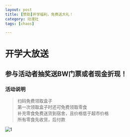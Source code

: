 ```yaml
---
layout: post
title: [赞助]开学福利，免费送大礼！
category: 动漫社
tags: [chaos]

---
```

# 开学大放送

## 参与活动者抽奖送BW门票或者现金折现！

### 活动说明
> 扫码免费领取盒子<br />
  第一次领取盒子时还可免费领取零食<br />
  补充零食免费送货到宿舍，且价格低于超市价格<br />
  所有零食先收货，后付款<br />


![1](https://timgsa.baidu.com/timg?image&quality=80&size=b9999_10000&sec=1544950649309&di=893a074d2701e070bdaaed81d45da2bd&imgtype=0&src=http%3A%2F%2F07imgmini.eastday.com%2Fmobile%2F20181027%2F20181027005446_d41d8cd98f00b204e9800998ecf8427e_3.jpeg)
